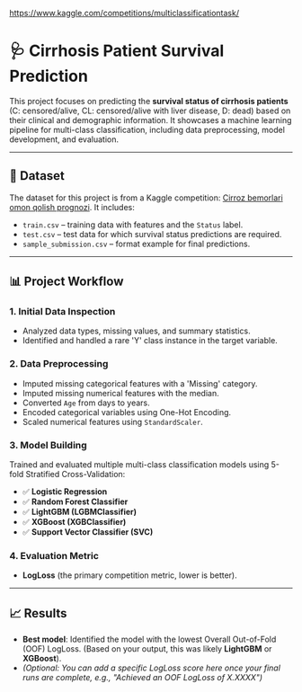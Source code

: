 https://www.kaggle.com/competitions/multiclassificationtask/
# 🩺 Cirrhosis Patient Survival Prediction

This project focuses on predicting the **survival status of cirrhosis patients** (C: censored/alive, CL: censored/alive with liver disease, D: dead) based on their clinical and demographic information. It showcases a machine learning pipeline for multi-class classification, including data preprocessing, model development, and evaluation.

---

## 📂 Dataset

The dataset for this project is from a Kaggle competition: [Cirroz bemorlari omon qolish prognozi](https://www.kaggle.com/competitions/cirroz-bemorlari-omon-qolish-prognozi/). It includes:

-   `train.csv` – training data with features and the `Status` label.
-   `test.csv` – test data for which survival status predictions are required.
-   `sample_submission.csv` – format example for final predictions.

---

## 📊 Project Workflow

### 1. **Initial Data Inspection**
-   Analyzed data types, missing values, and summary statistics.
-   Identified and handled a rare 'Y' class instance in the target variable.

### 2. **Data Preprocessing**
-   Imputed missing categorical features with a 'Missing' category.
-   Imputed missing numerical features with the median.
-   Converted `Age` from days to years.
-   Encoded categorical variables using One-Hot Encoding.
-   Scaled numerical features using `StandardScaler`.

### 3. **Model Building**
Trained and evaluated multiple multi-class classification models using 5-fold Stratified Cross-Validation:
-   ✅ **Logistic Regression**
-   ✅ **Random Forest Classifier**
-   ✅ **LightGBM (LGBMClassifier)**
-   ✅ **XGBoost (XGBClassifier)**
-   ✅ **Support Vector Classifier (SVC)**

### 4. **Evaluation Metric**
-   **LogLoss** (the primary competition metric, lower is better).

---

## 📈 Results

-   **Best model**: Identified the model with the lowest Overall Out-of-Fold (OOF) LogLoss. (Based on your output, this was likely **LightGBM** or **XGBoost**).
-   *(Optional: You can add a specific LogLoss score here once your final runs are complete, e.g., "Achieved an OOF LogLoss of X.XXXX")*

